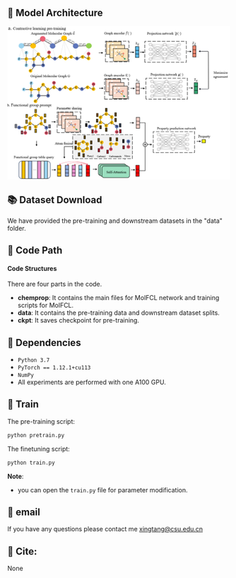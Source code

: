 

 ## 🌈 Model Architecture
 ![Model_architecture](fig/Overview%20of%20MolFCL.png)

 ## 📚 Dataset Download
We have provided the pre-training and downstream datasets in the "data" folder.

## 📕 Code Path

#### Code Structures
There are four parts in the code.
- **chemprop**: It contains the main files for MolFCL network and training scripts for MolFCL.
- **data**: It contains the pre-training data and downstream dataset splits.
- **ckpt**: It saves checkpoint for pre-training.

## 🔬 Dependencies
- ```Python 3.7```
- ```PyTorch == 1.12.1+cu113```
- ```NumPy```
- All experiments are performed with one A100 GPU.

## 🚀 Train
The pre-training script:
```python
python pretrain.py
```

The finetuning script:
```python
python train.py
```

**Note**: 
- you can open the `train.py` file for parameter</a> modification.

## 🤗 email
If you have any questions please contact me xingtang@csu.edu.cn
## 🤝 Cite:
None
